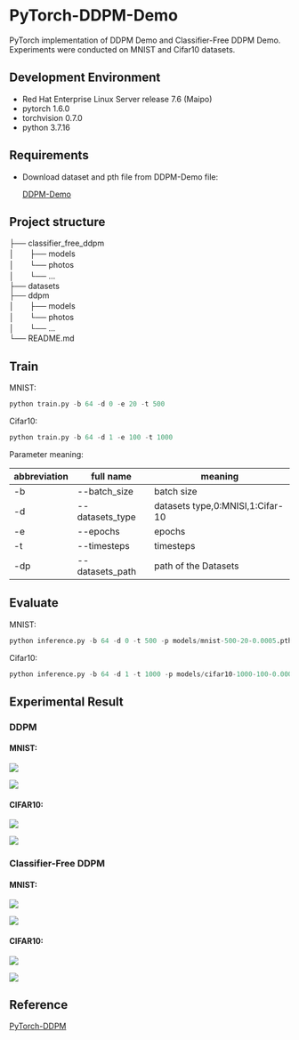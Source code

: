 # PyTorch-DDPM-Demo

PyTorch implementation of DDPM Demo and Classifier-Free DDPM Demo.
Experiments were conducted on MNIST and Cifar10 datasets.

## Development Environment

- Red Hat Enterprise Linux Server release 7.6 (Maipo)
- pytorch 1.6.0
- torchvision 0.7.0
- python 3.7.16

## Requirements
- Download dataset and pth file from DDPM-Demo file:

    [DDPM-Demo](https://www.aliyundrive.com/s/rpqX43VFfpT)
## Project structure
├── classifier_free_ddpm  \
│　　├── models  \
│　　└── photos  \
│　　└── ...  \
├── datasets  \
├── ddpm  \
│　　├── models  \
│　　└── photos  \
│　　└── ...  \
└── README.md

## Train 

MNIST:
```python
python train.py -b 64 -d 0 -e 20 -t 500
```

Cifar10:
```python
python train.py -b 64 -d 1 -e 100 -t 1000
```

Parameter meaning:

| abbreviation   | full name           | meaning                          |
|----------------|---------------------|----------------------------------|
| -b             | --batch_size        | batch size                       |
| -d             | --datasets_type     | datasets type,0:MNISI,1:Cifar-10 |
| -e             | --epochs            | epochs                           |
| -t             | --timesteps         | timesteps                        |
| -dp            | --datasets_path     | path of the Datasets             |


## Evaluate

MNIST:
```python
python inference.py -b 64 -d 0 -t 500 -p models/mnist-500-20-0.0005.pth
```

Cifar10:
```python
python inference.py -b 64 -d 1 -t 1000 -p models/cifar10-1000-100-0.0002.pth
```

## Experimental Result

### DDPM

#### MNIST:
![](ddpm/photos/mnist_1.png)

![](ddpm/photos/mnist_2.png)

#### CIFAR10:
![](ddpm/photos/cifar10_1.png)

![](ddpm/photos/cifar10_2.png)

### Classifier-Free DDPM
#### MNIST:
![](classifier_free_ddpm/photos/classifier_free_mnist_1.png)

![](classifier_free_ddpm/photos/classifier_free_mnist_2.png)

#### CIFAR10:
![](classifier_free_ddpm/photos/classifier_free_cifar10_1.png)

![](classifier_free_ddpm/photos/classifier_free_cifar10_2.png)

## Reference

[PyTorch-DDPM](https://github.com/LinXueyuanStdio/PyTorch-DDPM)





